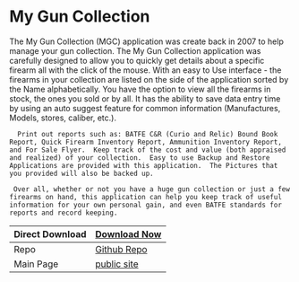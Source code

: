 # My Gun Collection

The My Gun Collection (MGC) application was create back in 2007 to help manage your gun collection.  The My Gun Collection application was carefully designed to allow you to quickly get details about a specific firearm all with the click of the mouse.   With an easy to Use interface - the firearms in your collection are listed on the side of the application sorted by the Name alphabetically.  You have the option to view all the firearms in stock, the ones you sold or by all.  It has the ability to save data entry time by using an auto suggest feature for common information (Manufactures, Models, stores, caliber, etc.).

      Print out reports such as: BATFE C&R (Curio and Relic) Bound Book Report, Quick Firearm Inventory Report, Ammunition Inventory Report, and For Sale Flyer.  Keep track of the cost and value (both appraised and realized) of your collection.  Easy to use Backup and Restore Applications are provided with this application.  The Pictures that you provided will also be backed up.

     Over all, whether or not you have a huge gun collection or just a few firearms on hand, this application can help you keep track of useful information for your own personal gain, and even BATFE standards for reports and record keeping. 
     
| Direct Download | [Download Now](https://github.com/burnsoftnet/MyGunCollection/releases/download/v6.5/BSMyGunCollection_Setup.msi) |
|:--|:--|
| Repo | [Github Repo](https://github.com/burnsoftnet/MyGunCollection) |
| Main Page | [public site](https://www.burnsoft.net)  |     